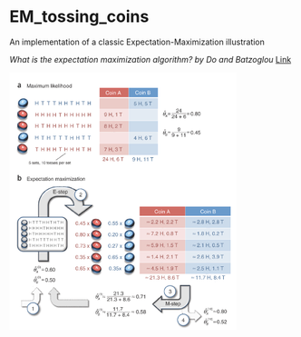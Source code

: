 # EM_tossing_coins
An implementation of a classic Expectation-Maximization illustration

*What is the expectation maximization
algorithm? by Do and Batzoglou* [Link](http://ai.stanford.edu/~chuongdo/papers/em_tutorial.pdf)

<img src=EM_Illustration.gif width=400/>